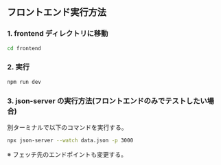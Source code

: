## フロントエンド実行方法

### 1. frontend ディレクトリに移動

```bash
cd frontend
```

### 2. 実行

```bash
npm run dev
```

### 3. json-server の実行方法(フロントエンドのみでテストしたい場合)

別ターミナルで以下のコマンドを実行する。

```bash
npx json-server --watch data.json -p 3000
```

※ フェッチ先のエンドポイントも変更する。
